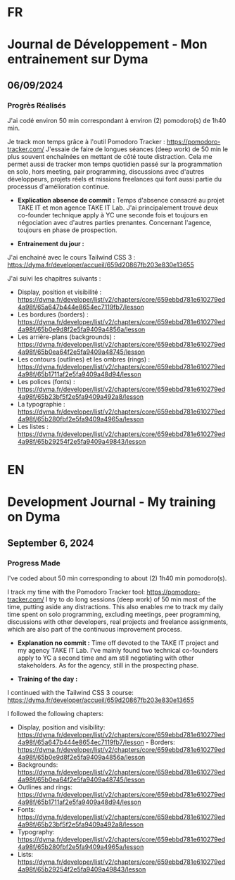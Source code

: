 # FR

# Journal de Développement - Mon entrainement sur Dyma

## 06/09/2024

### Progrès Réalisés

J'ai codé environ 50 min correspondant à environ (2) pomodoro(s) de 1h40 min.

Je track mon temps grâce à l'outil Pomodoro Tracker : https://pomodoro-tracker.com/
J'essaie de faire de longues séances (deep work) de 50 min le plus souvent enchaînées en mettant de côté toute distraction.
Cela me permet aussi de tracker mon temps quotidien passé sur la programmation en solo, hors meeting, pair programming, discussions avec d'autres développeurs, projets réels et missions freelances qui font aussi partie du processus d'amélioration continue.

- **Explication absence de commit :**
  Temps d'absence consacré au projet TAKE IT et mon agence TAKE IT Lab.
  J'ai principalement trouvé deux co-founder technique apply à YC une seconde fois et toujours en négociation avec d'autres parties prenantes.
  Concernant l'agence, toujours en phase de prospection.

- **Entrainement du jour :**

J'ai enchainé avec le cours Tailwind CSS 3 : https://dyma.fr/developer/accueil/659d20867fb203e830e13655

J'ai suivi les chapitres suivants :

- Display, position et visibilité : https://dyma.fr/developer/list/v2/chapters/core/659ebbd781e610279ed4a98f/65a647b444e8654ec7119fb7/lesson
- Les bordures (borders) : https://dyma.fr/developer/list/v2/chapters/core/659ebbd781e610279ed4a98f/65b0e9d8f2e5fa9409a4856a/lesson
- Les arrière-plans (backgrounds) : https://dyma.fr/developer/list/v2/chapters/core/659ebbd781e610279ed4a98f/65b0ea64f2e5fa9409a48745/lesson
- Les contours (outlines) et les ombres (rings) : https://dyma.fr/developer/list/v2/chapters/core/659ebbd781e610279ed4a98f/65b1711af2e5fa9409a48d94/lesson
- Les polices (fonts) : https://dyma.fr/developer/list/v2/chapters/core/659ebbd781e610279ed4a98f/65b23bf5f2e5fa9409a492a8/lesson
- La typographie : https://dyma.fr/developer/list/v2/chapters/core/659ebbd781e610279ed4a98f/65b280fbf2e5fa9409a4965a/lesson
- Les listes : https://dyma.fr/developer/list/v2/chapters/core/659ebbd781e610279ed4a98f/65b29254f2e5fa9409a49843/lesson

# EN

# Development Journal - My training on Dyma

## September 6, 2024

### Progress Made

I've coded about 50 min corresponding to about (2) 1h40 min pomodoro(s).

I track my time with the Pomodoro Tracker tool: https://pomodoro-tracker.com/ I try to do long sessions (deep work) of 50 min most of the time, putting aside any distractions. This also enables me to track my daily time spent on solo programming, excluding meetings, peer programming, discussions with other developers, real projects and freelance assignments, which are also part of the continuous improvement process.

- **Explanation no commit :**
  Time off devoted to the TAKE IT project and my agency TAKE IT Lab. I've mainly found two technical co-founders apply to YC a second time and am still negotiating with other stakeholders. As for the agency, still in the prospecting phase.

- **Training of the day :**

I continued with the Tailwind CSS 3 course: https://dyma.fr/developer/accueil/659d20867fb203e830e13655

I followed the following chapters:

- Display, position and visibility: https://dyma.fr/developer/list/v2/chapters/core/659ebbd781e610279ed4a98f/65a647b444e8654ec7119fb7/lesson - Borders: https://dyma.fr/developer/list/v2/chapters/core/659ebbd781e610279ed4a98f/65b0e9d8f2e5fa9409a4856a/lesson
- Backgrounds: https://dyma.fr/developer/list/v2/chapters/core/659ebbd781e610279ed4a98f/65b0ea64f2e5fa9409a48745/lesson
- Outlines and rings: https://dyma.fr/developer/list/v2/chapters/core/659ebbd781e610279ed4a98f/65b1711af2e5fa9409a48d94/lesson
- Fonts: https://dyma.fr/developer/list/v2/chapters/core/659ebbd781e610279ed4a98f/65b23bf5f2e5fa9409a492a8/lesson
- Typography: https://dyma.fr/developer/list/v2/chapters/core/659ebbd781e610279ed4a98f/65b280fbf2e5fa9409a4965a/lesson
- Lists: https://dyma.fr/developer/list/v2/chapters/core/659ebbd781e610279ed4a98f/65b29254f2e5fa9409a49843/lesson
